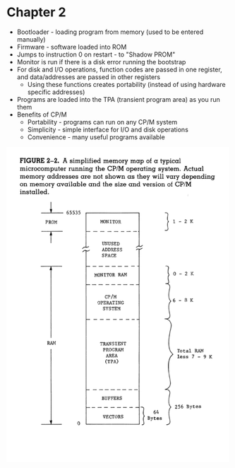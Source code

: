 # Chapter 2

- Bootloader - loading program from memory (used to be entered manually)
- Firmware - software loaded into ROM
- Jumps to instruction 0 on restart - to "Shadow PROM"
- Monitor is run if there is a disk error running the bootstrap
- For disk and I/O operations, function codes are passed in one register, and data/addresses are passed in other registers
  - Using these functions creates portability (instead of using hardware specific addresses)
- Programs are loaded into the TPA (transient program area) as you run them
- Benefits of CP/M
  - Portability - programs can run on any CP/M system
  - Simplicity - simple interface for I/O and disk operations
  - Convenience - many useful programs available

![Memory map](image.png)
